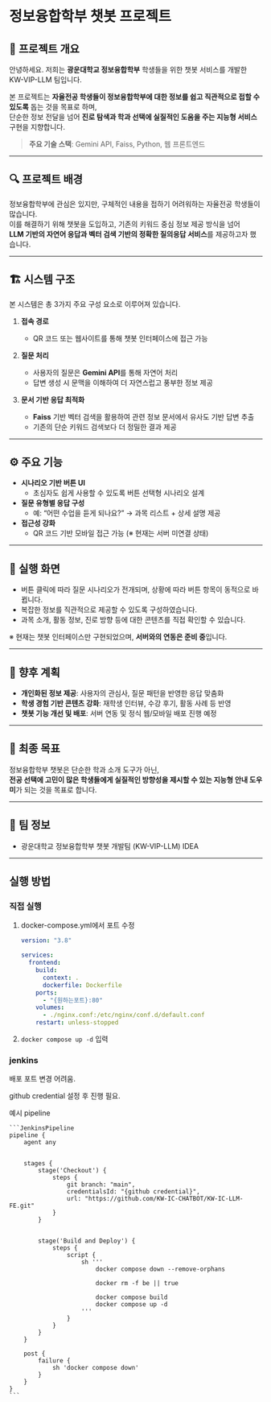 # 정보융합학부 챗봇 프로젝트

## 📌 프로젝트 개요

안녕하세요. 저희는 **광운대학교 정보융합학부** 학생들을 위한 챗봇 서비스를 개발한 KW-VIP-LLM 팀입니다.

본 프로젝트는 **자율전공 학생들이 정보융합학부에 대한 정보를 쉽고 직관적으로 접할 수 있도록** 돕는 것을 목표로 하며,  
단순한 정보 전달을 넘어 **진로 탐색과 학과 선택에 실질적인 도움을 주는 지능형 서비스** 구현을 지향합니다.

> **주요 기술 스택**: Gemini API, Faiss, Python, 웹 프론트엔드

---

## 🔍 프로젝트 배경

정보융합학부에 관심은 있지만, 구체적인 내용을 접하기 어려워하는 자율전공 학생들이 많습니다.  
이를 해결하기 위해 챗봇을 도입하고, 기존의 키워드 중심 정보 제공 방식을 넘어  
**LLM 기반의 자연어 응답과 벡터 검색 기반의 정확한 질의응답 서비스**를 제공하고자 했습니다.

---

## 🏗️ 시스템 구조

본 시스템은 총 3가지 주요 구성 요소로 이루어져 있습니다.

1. **접속 경로**

   - QR 코드 또는 웹사이트를 통해 챗봇 인터페이스에 접근 가능

2. **질문 처리**

   - 사용자의 질문은 **Gemini API**를 통해 자연어 처리
   - 답변 생성 시 문맥을 이해하여 더 자연스럽고 풍부한 정보 제공

3. **문서 기반 응답 최적화**
   - **Faiss** 기반 벡터 검색을 활용하여 관련 정보 문서에서 유사도 기반 답변 추출
   - 기존의 단순 키워드 검색보다 더 정밀한 결과 제공

---

## ⚙️ 주요 기능

- **시나리오 기반 버튼 UI**
  - 초심자도 쉽게 사용할 수 있도록 버튼 선택형 시나리오 설계
- **질문 유형별 응답 구성**
  - 예: “어떤 수업을 듣게 되나요?” → 과목 리스트 + 상세 설명 제공
- **접근성 강화**
  - QR 코드 기반 모바일 접근 가능 (※ 현재는 서버 미연결 상태)

---

## 📸 실행 화면

- 버튼 클릭에 따라 질문 시나리오가 전개되며, 상황에 따라 버튼 항목이 동적으로 바뀝니다.
- 복잡한 정보를 직관적으로 제공할 수 있도록 구성하였습니다.
- 과목 소개, 활동 정보, 진로 방향 등에 대한 콘텐츠를 직접 확인할 수 있습니다.

※ 현재는 챗봇 인터페이스만 구현되었으며, **서버와의 연동은 준비 중**입니다.

---

## 🚀 향후 계획

- **개인화된 정보 제공**: 사용자의 관심사, 질문 패턴을 반영한 응답 맞춤화
- **학생 경험 기반 콘텐츠 강화**: 재학생 인터뷰, 수강 후기, 활동 사례 등 반영
- **챗봇 기능 개선 및 배포**: 서버 연동 및 정식 웹/모바일 배포 진행 예정

---

## 🎯 최종 목표

정보융합학부 챗봇은 단순한 학과 소개 도구가 아닌,  
**전공 선택에 고민이 많은 학생들에게 실질적인 방향성을 제시할 수 있는 지능형 안내 도우미**가 되는 것을 목표로 합니다.

---

## 👥 팀 정보

- 광운대학교 정보융합학부 챗봇 개발팀 (KW-VIP-LLM) IDEA

---

## 실행 방법

### 직접 실행

1. docker-compose.yml에서 포트 수정

   ```docker-compose.yml
   version: "3.8"

   services:
     frontend:
       build:
         context: .
         dockerfile: Dockerfile
       ports:
         - "{원하는포트}:80"
       volumes:
         - ./nginx.conf:/etc/nginx/conf.d/default.conf
       restart: unless-stopped
   ```

1. `docker compose up -d` 입력

### jenkins

배포 포트 변경 어려움.

github credential 설정 후 진행 필요.

예시 pipeline

    ```JenkinsPipeline
    pipeline {
        agent any


        stages {
            stage('Checkout') {
                steps {
                    git branch: "main",
                    credentialsId: "{github credential}",
                    url: "https://github.com/KW-IC-CHATBOT/KW-IC-LLM-FE.git"
                }
            }


            stage('Build and Deploy') {
                steps {
                    script {
                        sh '''
                            docker compose down --remove-orphans

                            docker rm -f be || true

                            docker compose build
                            docker compose up -d
                        '''
                    }
                }
            }
        }

        post {
            failure {
                sh 'docker compose down'
            }
        }
    }
    ```
